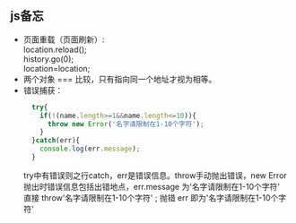 ## js备忘
* 页面重载（页面刷新）:  
	location.reload();  
	history.go(0);  
  location=location;  
* 两个对象 === 比较，只有指向同一个地址才视为相等。
* 错误捕获：
  ```js
	try{
	  if(!(name.length>=1&&name.length<=10)){
	    throw new Error('名字请限制在1-10个字符');
	  }
	}catch(err){
	  console.log(err.message);
	}
  ```
	try中有错误则之行catch，err是错误信息。throw手动抛出错误，new Error抛出时错误信息包括出错地点，err.message 为'名字请限制在1-10个字符'  
    直接  throw'名字请限制在1-10个字符' ; 抛错 err 即为'名字请限制在1-10个字符'   
